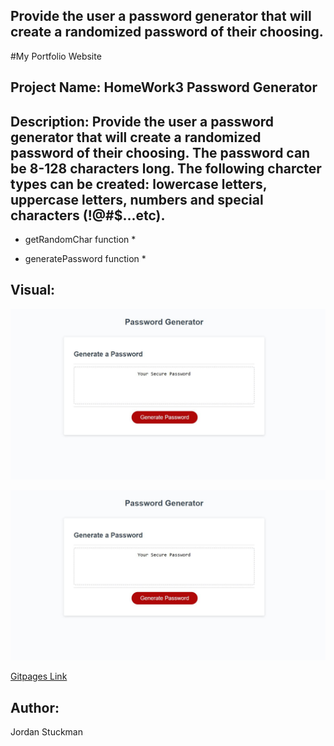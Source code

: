 ### 
## Provide the user a password generator that will create a randomized password of their choosing.

#My Portfolio Website

## Project Name: HomeWork3 Password Generator
## Description: Provide the user a password generator that will create a randomized password of their choosing. The password can be 8-128 characters long. The following charcter types can be created: lowercase letters, uppercase letters, numbers and special characters (!@#$...etc).

* getRandomChar function
  * 
  
* generatePassword function
  *

    



## Visual:
![Website Screenshot About Me](./Assets/DefaultPage.jpg)

![Website Screenshot Portfolio](./Assets/DefaultPage.jpg)

[Gitpages Link](https://jordanks93.github.io/homework2-responsive-portfolio/)


## Author: 
Jordan Stuckman
